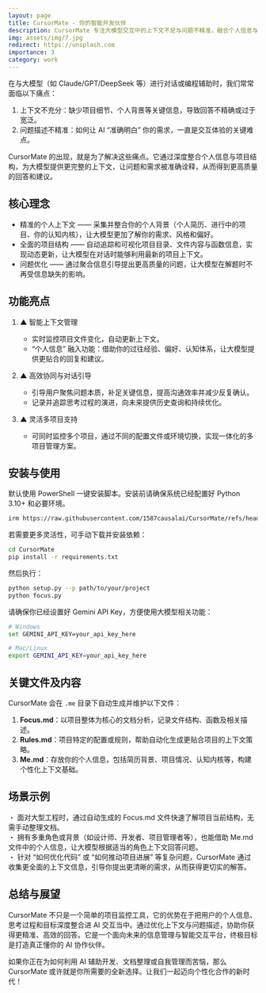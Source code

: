 ```yaml
---
layout: page
title: CursorMate - 你的智能开发伙伴
description: CursorMate 专注大模型交互中的上下文不足与问题不精准，融合个人信息与项目结构，自动生成精准上下文并引导提出更优问题；让用户的思考过程与目标无缝融入智能协作，打造真正懂你的个性化助手。
img: assets/img/7.jpg
redirect: https://unsplash.com
importance: 3
category: work
---
```


在与大模型（如 Claude/GPT/DeepSeek 等）进行对话或编程辅助时，我们常常面临以下痛点：

1. 上下文不充分：缺少项目细节、个人背景等关键信息，导致回答不精确或过于宽泛。
2. 问题描述不精准：如何让 AI “准确明白” 你的需求，一直是交互体验的关键难点。

CursorMate 的出现，就是为了解决这些痛点。它通过深度整合个人信息与项目结构，为大模型提供更完整的上下文，让问题和需求被准确诠释，从而得到更高质量的回答和建议。

## 核心理念

- 精准的个人上下文 —— 采集并整合你的个人背景（个人简历、进行中的项目、你的认知内核），让大模型更加了解你的需求、风格和偏好。
- 全面的项目结构 —— 自动追踪和可视化项目目录、文件内容与函数信息，实现动态更新，让大模型在对话时能够利用最新的项目上下文。
- 问题优化 —— 通过聚合信息引导提出更高质量的问题，让大模型在解题时不再受信息缺失的影响。

## 功能亮点

1. ▲ 智能上下文管理  
   - 实时监控项目文件变化，自动更新上下文。  
   - “个人信息” 融入功能：借助你的过往经验、偏好、认知体系，让大模型提供更贴合的回复和建议。

2. ▲ 高效协同与对话引导  
   - 引导用户聚焦问题本质，补足关键信息，提高沟通效率并减少反复确认。  
   - 记录并追踪思考过程的演进，向未来提供历史查询和持续优化。

3. ▲ 灵活多项目支持  
   - 可同时监控多个项目，通过不同的配置文件或环境切换，实现一体化的多项目管理方案。

## 安装与使用

默认使用 PowerShell 一键安装脚本。安装前请确保系统已经配置好 Python 3.10+ 和必要环境。

```bash
irm https://raw.githubusercontent.com/1587causalai/CursorMate/refs/heads/me/install.ps1 | iex
```

若需要更多灵活性，可手动下载并安装依赖：

```bash
cd CursorMate
pip install -r requirements.txt
```

然后执行：
```bash
python setup.py --p path/to/your/project
python focus.py
```

请确保你已经设置好 Gemini API Key，方便使用大模型相关功能：

```bash
# Windows
set GEMINI_API_KEY=your_api_key_here

# Mac/Linux
export GEMINI_API_KEY=your_api_key_here
```

## 关键文件及内容

CursorMate 会在 `.me` 目录下自动生成并维护以下文件：

1. **Focus.md**：以项目整体为核心的文档分析，记录文件结构、函数及相关描述。  
2. **Rules.md**：项目特定的配置或规则，帮助自动化生成更贴合项目的上下文策略。  
3. **Me.md**：存放你的个人信息，包括简历背景、项目情况、认知内核等，构建个性化上下文基础。

## 场景示例

・ 面对大型工程时，通过自动生成的 Focus.md 文件快速了解项目当前结构，无需手动整理文档。  
・ 拥有多重角色或背景（如设计师、开发者、项目管理者等），也能借助 Me.md 文件中的个人信息，让大模型根据适当的角色上下文回答问题。  
・ 针对 “如何优化代码” 或 “如何推动项目进展” 等复杂问题，CursorMate 通过收集更全面的上下文信息，引导你提出更清晰的需求，从而获得更切实的解答。

## 总结与展望

CursorMate 不只是一个简单的项目监控工具，它的优势在于把用户的个人信息、思考过程和目标深度整合进 AI 交互当中。通过优化上下文与问题描述，协助你获得更精准、高效的回答。它是一个面向未来的信息管理与智能交互平台，终极目标是打造真正懂你的 AI 协作伙伴。

如果你正在为如何利用 AI 辅助开发、文档整理或自我管理而苦恼，那么 CursorMate 或许就是你所需要的全新选择。让我们一起迈向个性化合作的新时代！

